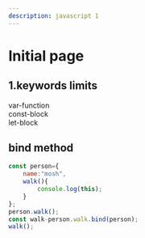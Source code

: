 ```yaml
---
description: javascript 1
---
```


# Initial page

## 1.keywords limits

var-function  
const-block  
let-block

## bind method 

```javascript
const person={
    name:"mosh",
    walk(){
        console.log(this);
    }
};
person.walk();
const walk-person.walk.bind(person);
walk();
```



##  

